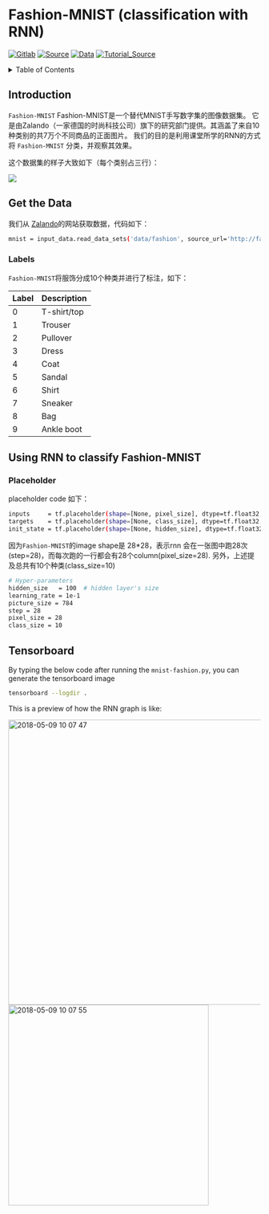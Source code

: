 # Fashion-MNIST (classification with RNN)

[![Gitlab](https://img.shields.io/badge/Gitlab-fashion_mnist-blue.svg)](http://gitlab.icenter.tsinghua.edu.cn/qy-chen17/RNN-fashion-classification)
[![Source](https://img.shields.io/badge/Source-fashion_mnist-green.svg)](https://github.com/zalandoresearch/fashion-mnist/)
[![Data](https://img.shields.io/badge/Data-fashion_mnist-yellow.svg)](http://fashion-mnist.s3-website.eu-central-1.amazonaws.com/)
[![Tutorial_Source](https://img.shields.io/badge/Tutorial_Source-mnist-purple.svg)](https://www.youtube.com/watch?v=SeffmcG42SY&t=384s)


<details><summary>Table of Contents</summary><p>

* [Introduction](#introduction)
* [Get the Data](#get-the-data)
* [Using RNN to classify Fashion-MNIST](#using-rnn-to-classify-fashion-mnist)
* [Tensorboard](#tensorboard)

</p></details><p></p>

## Introduction
`Fashion-MNIST` Fashion-MNIST是一个替代MNIST手写数字集的图像数据集。 它是由Zalando（一家德国的时尚科技公司）旗下的研究部门提供。其涵盖了来自10种类别的共7万个不同商品的正面图片。 我们的目的是利用课堂所学的RNN的方式将 `Fashion-MNIST` 分类，并观察其效果。


这个数据集的样子大致如下（每个类别占三行）：

![](https://kaggle2.blob.core.windows.net/datasets-images/2243/3791/9384af51de8baa77f6320901f53bd26b/data-original.png)


## Get the Data

我们从 [Zalando]('https://research.zalando.com/')的网站获取数据，代码如下：

```bash
mnist = input_data.read_data_sets('data/fashion', source_url='http://fashion-mnist.s3-website.eu-central-1.amazonaws.com/')
```

### Labels
`Fashion-MNIST`将服饰分成10个种类并进行了标注，如下：

| Label | Description |
| --- | --- |
| 0 | T-shirt/top |
| 1 | Trouser |
| 2 | Pullover |
| 3 | Dress |
| 4 | Coat |
| 5 | Sandal |
| 6 | Shirt |
| 7 | Sneaker |
| 8 | Bag |
| 9 | Ankle boot |


## Using RNN to classify Fashion-MNIST


### Placeholder
placeholder code 如下：
```bash
inputs     = tf.placeholder(shape=[None, pixel_size], dtype=tf.float32, name="inputs")
targets    = tf.placeholder(shape=[None, class_size], dtype=tf.float32, name="targets")
init_state = tf.placeholder(shape=[None, hidden_size], dtype=tf.float32, name="state")
```
因为`Fashion-MNIST`的image shape是 28*28，表示rnn 会在一张图中跑28次(step=28)，而每次跑的一行都会有28个column(pixel_size=28).
另外，上述提及总共有10个种类(class_size=10)

```bash
# Hyper-parameters
hidden_size   = 100  # hidden layer's size
learning_rate = 1e-1
picture_size = 784
step = 28
pixel_size = 28
class_size = 10
```

## Tensorboard
By typing the below code after running the `mnist-fashion.py`, you can generate the tensorboard image
```bash
tensorboard --logdir .
```
This is a preview of how the RNN graph is like:

<img width="568" alt="2018-05-09 10 07 47" src="https://user-images.githubusercontent.com/30227868/39819253-9134da06-53d5-11e8-85e8-a61d8e122b90.png">
<img width="400" alt="2018-05-09 10 07 55" src="https://user-images.githubusercontent.com/30227868/39819272-9a17bbf2-53d5-11e8-8300-12c39590ec7c.png">

